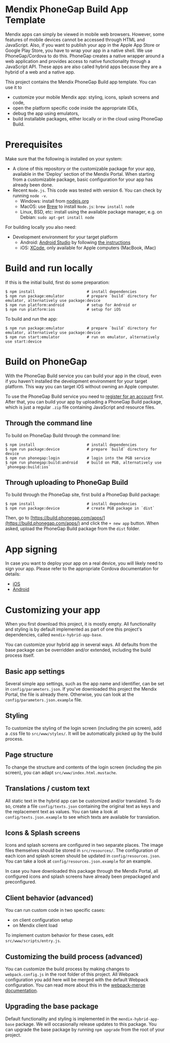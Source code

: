 # Mendix PhoneGap Build App Template

Mendix apps can simply be viewed in mobile web browsers. However, some features of mobile devices cannot be accessed through HTML and JavaScript. Also, if you want to publish your app in the Apple App Store or Google Play Store, you have to wrap your app in a native shell. We use PhoneGap/Cordova to do this. PhoneGap creates a native wrapper around a web application and provides access to native functionality through a JavaScript API. These apps are also called hybrid apps because they are a hybrid of a web and a native app.

This project contains the Mendix PhoneGap Build app template. You can use it to
- customize your mobile Mendix app: styling, icons, splash screens and code,
- open the platform specific code inside the appropriate IDEs,
- debug the app using emulators,
- build installable packages, either locally or in the cloud using PhoneGap Build.

# Prerequisites

Make sure that the following is installed on your system:

- A clone of this repository or the customizable package for your app, available in the 'Deploy' section of the Mendix Portal. When starting from a customizable package, basic configuration for your app has already been done.
- Recent `Node.js`. This code was tested with version 6. You can check by running `node -v`.
    - Windows: install from [nodejs.org](https://nodejs.org/en/download/)
    - MacOS: use [Brew](https://brew.sh/) to install `Node.js`: `brew install node`
    - Linux, BSD, etc: install using the available package manager, e.g. on Debian: `sudo apt-get install node`

For building locally you also need:

- Development environment for your target platform
    - Android: [Android Studio](https://developer.android.com/studio/index.html) by following [the instructions](https://developer.android.com/studio/install.html)
    - iOS: [XCode](https://developer.apple.com/xcode/), only available for Apple computers (MacBook, iMac)

# Build and run locally

If this is the initial build, first do some preparation:
```
$ npm install                       # install dependencies
$ npm run package:emulator          # prepare `build` directory for emulator, alternatively use package:device
$ npm run platform:android          # setup for Android or
$ npm run platform:ios              # setup for iOS
```

To build and run the app:
```
$ npm run package:emulator          # prepare `build` directory for emulator, alternatively use package:device
$ npm run start:emulator            # run on emulator, alternatively use start:device
```

# Build on PhoneGap

With the PhoneGap Build service you can build your app in the cloud, even if you haven't installed the development environment for your target platform. This way you can target iOS without owning an Apple computer.

To use the PhoneGap Build service you need to [register for an account](https://build.phonegap.com/plans) first. After that, you can build your app by uploading a PhoneGap Build package, which is just a regular `.zip` file containing JavaScript and resource files.

## Through the command line

To build on PhoneGap Build through the command line:
```
$ npm install                       # install dependencies
$ npm run package:device            # prepare `build` directory for device
$ npm run phonegap:login            # login into the PGB service
$ npm run phonegap:build:android    # build on PGB, alternatively use `phonegap:build:ios`
```

## Through uploading to PhoneGap Build

To build through the PhoneGap site, first build a PhoneGap Build package:
```
$ npm install                       # install dependencies
$ npm run package:device            # create PGB package in `dist`
```

Then, go to [https://build.phonegap.com/apps/](https://build.phonegap.com/apps/) and click the `+ new app` button. When asked, upload the PhoneGap Build package from the `dist` folder.

# App signing

In case you want to deploy your app on a real device, you will likely need to sign your app.
Please refer to the appropriate Cordova documentation for details:

- [iOS](https://cordova.apache.org/docs/en/latest/guide/platforms/ios/#signing-an-app)
- [Android](https://cordova.apache.org/docs/en/latest/guide/platforms/android/#signing-an-app)

# Customizing your app

When you first download this project, it is mostly empty. All functionality and styling is by default implemented as part of one this project's dependencies, called `mendix-hybrid-app-base`.

You can customize your hybrid app in several ways. All defaults from the base package can be overridden and/or extended, including the build process itself.

## Basic app settings

Several simple app settings, such as the app name and identifier, can be set in `config/parameters.json`. If you've downloaded this project the Mendix Portal, the file is already there. Otherwise, you can look at the `config/parameters.json.example` file.

## Styling

To customize the styling of the login screen (including the pin screen), add a .css file to `src/www/styles/`. It will be automatically picked up by the build process.

## Page structure

To change the structure and contents of the login screen (including the pin screen), you can adapt `src/www/index.html.mustache`.

## Translations / custom text

All static text in the hybrid app can be customized and/or translated. To do so, create a file `config/texts.json` containing the original text as keys and the replacement text as values. You can take a look at `config/texts.json.example` to see which texts are available for translation.

## Icons & Splash screens

Icons and splash screens are configured in two separate places. The image files themselves should be stored in `src/resources/`. The configuration of each icon and splash screen should be updated in `config/resources.json`. You can take a look at `config/resources.json.example` for an example.

In case you have downloaded this package through the Mendix Portal, all configured icons and splash screens have already been prepackaged and preconfigured.

## Client behavior (advanced)

You can run custom code in two specific cases:
- on client configuration setup
- on Mendix client load

To implement custom behavior for these cases, edit `src/www/scripts/entry.js`.

## Customizing the build process (advanced)

You can customize the build process by making changes to `webpack.config.js` in the root folder of this project. All Webpack configuration you add here will be merged with the default Webpack configuration. You can read more about this in the [webpack-merge documentation](https://www.npmjs.com/package/webpack-merge).

## Upgrading the base package

Default functionality and styling is implemented in the `mendix-hybrid-app-base` package. We will occasionally release updates to this package. You can upgrade the base package by running `npm upgrade` from the root of your project.
